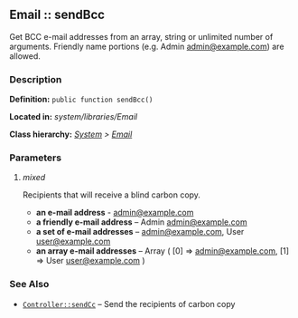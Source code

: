 
Email :: sendBcc
-------------------------------------------

Get BCC e-mail addresses from an array, string or unlimited number of arguments. Friendly name portions (e.g. Admin <admin@example.com>) are allowed.


### Description ###

**Definition:** `public function sendBcc()`

**Located in:** *system/libraries/Email*

**Class hierarchy:** *[System](../System.php) > [Email](../Email)*


### Parameters ###

1. *mixed*

	Recipients that will receive a blind carbon copy.
	- **an e-mail address** -
		admin@example.com
	- **a friendly e-mail address** – 
		Admin <admin@example.com>
	- **a set of e-mail addresses** – 
		admin@example.com, User <user@example.com>
	- **an array e-mail addresses** – 
		Array ( [0] => admin@example.com, [1] => User <user@example.com> )
	

### See Also ###

- [`Controller::sendCc`](sendCc.md) – Send the recipients of carbon copy
